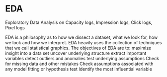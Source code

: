 # EDA
Exploratory Data Analysis on Capacity logs, Impression logs, Click logs, Pixel logs

EDA is a philosophy as to how we dissect a dataset, what we look for, how we look and how we interpret. EDA heavily uses the collection of techniques that we call statistical graphics. The objectives of EDA are to: 
  maximize insight into a data set
  uncover underlying structure
  extract important variables
  detect outliers and anomalies
  test underlying assumptions
  Check for missing data and other mistakes
  Check assumptions associated with any model fitting or hypothesis test
  Identify the most influential variable
